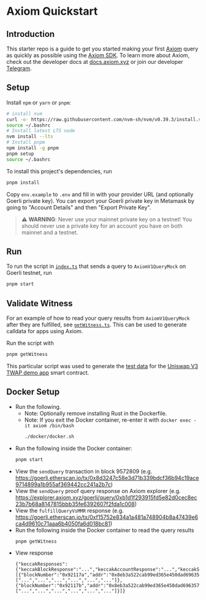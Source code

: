 # Axiom Quickstart

## Introduction

This starter repo is a guide to get you started making your first [Axiom](https://axiom.xyz) query as quickly as possible using the [Axiom SDK](https://github.com/axiom-crypto/axiom-sdk).  To learn more about Axiom, check out the developer docs at [docs.axiom.xyz](https://docs.axiom.xyz) or join our developer [Telegram](https://t.me/axiom_discuss).

## Setup

Install `npm` or `yarn` or `pnpm`:

```bash
# install nvm
curl -o- https://raw.githubusercontent.com/nvm-sh/nvm/v0.39.3/install.sh | bash
source ~/.bashrc
# Install latest LTS node
nvm install --lts
# Install pnpm
npm install -g pnpm
pnpm setup
source ~/.bashrc
```

To install this project's dependencies, run

```bash
pnpm install
```

Copy `env.example` to `.env` and fill in with your provider URL (and optionally Goerli private key).
You can export your Goerli private key in Metamask by going to "Account Details" and then "Export Private Key".

> ⚠️ **WARNING**: Never use your mainnet private key on a testnet! You should never use a private key for an account you have on both mainnet and a testnet.

## Run

To run the script in [`index.ts`](./src/index.ts) that sends a query to `AxiomV1QueryMock` on Goerli testnet, run

```bash
pnpm start
```

## Validate Witness

For an example of how to read your query results from `AxiomV1QueryMock` after they are fulfilled, see [`getWitness.ts`](./src/getWitness.ts).
This can be used to generate calldata for apps using Axiom.

Run the script with

```bash
pnpm getWitness
```

This particular script was used to generate the [test data](https://github.com/axiom-crypto/axiom-apps/blob/main/uniswap-v3-twap/test/data/input.json) for the [Uniswap V3 TWAP demo app](https://demo.axiom.xyz/token-price-v3) smart contract.

## Docker Setup

* Run the following.
  * Note: Optionally remove installing Rust in the Dockerfile.
  * Note: If you exit the Docker container, re-enter it with `docker exec -it axiom /bin/bash`
    ```bash
    ./docker/docker.sh
    ```
* Run the following inside the Docker container:
  ```bash
  pnpm start
  ```
* View the `sendQuery` transaction in block 9572809 (e.g. https://goerli.etherscan.io/tx/0x8d3247c58e3d71b339bdcf36b94c19ace9714899a1b955af369442cc241a2b7c)
* View the `sendQuery` proof query response on Axiom explorer (e.g. https://explorer.axiom.xyz/goerli/query/0xb1d1f293915fd5e82d0cec8ec23b7b68a8147815bbb35fe6392607f2fda1c008)
* View the `fulfillQueryVsMMR` response (e.g. https://goerli.etherscan.io/tx/0xf15752e834a1a481a748904b8a47439e6ca4d9610c71aaa6b4050fa6d018bc81)
* Run the following inside the Docker container to read the query results
  ```bash
  pnpm getWitness
  ```
* View response
  ```
  {"keccakResponses":{"keccakBlockResponse":"...","keccakAccountResponse":"...","keccakStorageResponse":"..."},"storageResponses":[{"blockNumber":"0x92117a","addr":"0x8eb3a522cab99ed365e450dad696357de8ab7e9d","slot":"0x0","value":"0x0000000000000000000000000000000000000000000000000000000000000001","leafIdx":"0x06","proof":["...","...","...","...","...","..."]},{"blockNumber":"0x92117b","addr":"0x8eb3a522cab99ed365e450dad696357de8ab7e9d","slot":"0x01","value":"0x0000000000000000000000000000000000000000000000000000000000000000","leafIdx":"0x07","proof":["...","...","...","...","...","..."]}]}
  ```